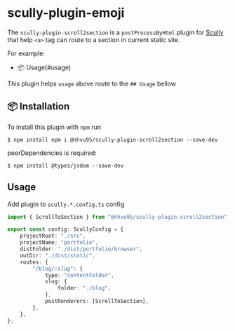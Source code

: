 # scully-plugin-emoji

The `scully-plugin-scroll2section` is a `postProcessByHtml` plugin for [Scully](http://scully.io/) that help `<a>` tag can route to a section in current static site.

For example:
* 📦 Usage(#usage)

This plugin helps `usage` above route to the `## Usage` bellow


## 📦 Installation

To install this plugin with `npm` run

```
$ npm install npm i @nhvu95/scully-plugin-scroll2section --save-dev
```

peerDependencies is required:

```
$ npm install @types/jsdom --save-dev
```

## Usage

Add plugin to `scully.*.config.ts` config

```typescript
import { ScrollToSection } from "@nhvu95/scully-plugin-scroll2section";

export const config: ScullyConfig = {
    projectRoot: "./src",
    projectName: "portfolio",
    distFolder: "./dist/portfolio/browser",
    outDir: "./dist/static",
    routes: {
        "/blog/:slug": {
            type: "contentFolder",
            slug: {
                folder: "./blog",
            },
            postRenderers: [ScrollToSection],
        },
    },
};

```
